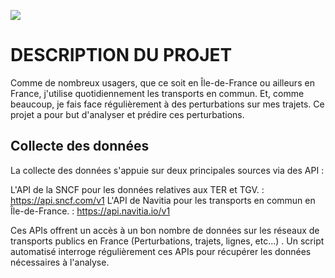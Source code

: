 ![]("C:\Users\Kyliv\Videos\DashBoard_presentation.mp4")

# DESCRIPTION DU PROJET

Comme de nombreux usagers, que ce soit en Île-de-France ou ailleurs en France, j'utilise quotidiennement les transports en commun. Et, comme beaucoup, je fais face régulièrement à des perturbations sur mes trajets.
Ce projet a pour but d'analyser et prédire ces perturbations.

## Collecte des données

La collecte des données s'appuie sur deux principales sources via des API :

L'API de la SNCF pour les données relatives aux TER et TGV. : https://api.sncf.com/v1 
L'API de Navitia pour les transports en commun en Île-de-France. : https://api.navitia.io/v1

Ces APIs offrent un accès à un bon nombre de données sur les réseaux de transports publics en France (Perturbations, trajets, lignes, etc...) . Un script automatisé interroge régulièrement ces APIs pour récupérer les données nécessaires à l'analyse.
